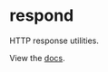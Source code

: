 
# respond

 HTTP response utilities.

 View the [docs](http://godoc.org/github.com/gohttp/respond).
